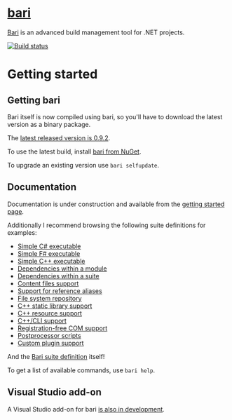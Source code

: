 [bari](http://vigoo.github.io/bari/)
====

[Bari](http://vigoo.github.io/bari/) is an advanced build management tool for .NET projects.

[![Build status](https://ci.appveyor.com/api/projects/status/6x2un0ef1hyg2r66/branch/master)](https://ci.appveyor.com/project/vigoo/bari/branch/master)

# Getting started #
## Getting bari ##

Bari itself is now compiled using bari, so you'll have to download the latest version as a binary package. 

The [latest released version is 0.9.2](https://github.com/vigoo/bari/releases/tag/0.9.2).

To use the latest build, install [bari from NuGet](https://www.nuget.org/packages/bari).

To upgrade an existing version use `bari selfupdate`.

## Documentation ##
Documentation is under construction and available from the [getting started page](https://github.com/vigoo/bari/wiki/GettingStarted).

Additionally I recommend browsing the following suite definitions for examples:

* [Simple C# executable](https://github.com/vigoo/bari/blob/master/systest/single-cs-exe/suite.yaml)
* [Simple F# executable](https://github.com/vigoo/bari/blob/master/systest/single-fs-exe/suite.yaml)
* [Simple C++ executable](https://github.com/vigoo/bari/tree/master/systest/single-cpp-exe)
* [Dependencies within a module](https://github.com/vigoo/bari/blob/master/systest/module-ref-test/suite.yaml)
* [Dependencies within a suite](https://github.com/vigoo/bari/blob/master/systest/suite-ref-test/suite.yaml)
* [Content files support](https://github.com/vigoo/bari/blob/master/systest/content-test/suite.yaml)
* [Support for reference aliases](https://github.com/vigoo/bari/blob/master/systest/alias-test/suite.yaml)
* [File system repository](https://github.com/vigoo/bari/blob/master/systest/fsrepo-test/suite.yaml) 
* [C++ static library support](https://github.com/vigoo/bari/blob/master/systest/static-lib-test/suite.yaml)
* [C++ resource support](https://github.com/vigoo/bari/blob/master/systest/cpp-rc-support/suite.yaml)
* [C++/CLI support](https://github.com/vigoo/bari/blob/master/systest/mixed-cpp-cli/suite.yaml)
* [Registration-free COM support](https://github.com/vigoo/bari/blob/master/systest/regfree-com-server/suite.yaml)
* [Postprocessor scripts](https://github.com/vigoo/bari/blob/master/systest/postprocessor-script-test/suite.yaml)
* [Custom plugin support](https://github.com/vigoo/bari/blob/master/systest/custom-plugin-test/suite.yaml)

And the [Bari suite definition](https://github.com/vigoo/bari/blob/master/suite.yaml) itself! 

To get a list of available commands, use
`bari help`.

## Visual Studio add-on

A Visual Studio add-on for bari [is also in development](https://github.com/zvrana/bari-vs-addon). 
